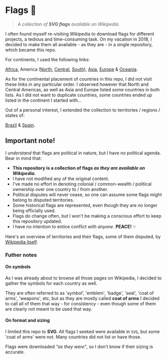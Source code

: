 # Flags :flags:

> _A collection of **SVG flags** available on Wikipedia_.

I often found myself re-visiting Wikipedia to download flags for different projects, a tedious and time-consuming task. On my vacation in 2018, I decided to make them all available - as they are - in a single repository, which became this repo.

For continents, I used the following links:

[Africa](https://en.wikipedia.org/wiki/Africa), America ([North](https://en.wikipedia.org/wiki/North_America), [Central](https://en.wikipedia.org/wiki/Central_America), [South](https://en.wikipedia.org/wiki/South_America)), [Asia](https://en.wikipedia.org/wiki/Asia), [Europe](https://en.wikipedia.org/wiki/Europe) & [Oceania](https://en.wikipedia.org/wiki/Oceania).

As for the continental placement of countries in this repo, I did not visit these links in any particular order. I observed however that North and Central Americas, as well as Asia and Europe listed some countries in both lists. As I did not want to duplicate countries, some countries ended up listed in the continent I started with...

Out of a personal interest, I extended the collection to territories / regions / states of:

[Brazil](https://en.wikipedia.org/wiki/ISO_3166-2:BR) & [Spain](https://en.wikipedia.org/wiki/ISO_3166-2:ES).

## Important note!

I _understand_ that flags are political in nature, but I have no political agenda. Bear in mind that:

* **This repository is a collection of flags _as they are available on Wikipedia_.**
* I have not modified any of the original content.
* I've made no effort in denoting colonial / common-wealth / political ownership over one country to / from another.
* Political disputes will never cease, so one can assume some flags might belong to disputed territories.
* Some historical flags are represented, even though they are no longer being officially used.
* Flags do change often, but I won't be making a conscious effort to keep this repository updated.
* I have no intention to entice conflict _with anyone_. **PEACE!** :sparkles:

Here's an overview of territories and their flags, some of them disputed, by [Wikipedia itself](https://commons.wikimedia.org/wiki/Dependent_territory_flags).

### Futher notes

#### On symbols

As I was already about to browse all those pages on Wikipedia, I decided to gather the symbols for each country as well.

They are often referred to as 'symbol', 'emblem', 'badge', 'seal', 'coat of arms', 'weapons', etc, but as they are mostly called **coat of arms** I decided to call all of them that way - for consistency - even though some of them are clearly not meant to be used that way.

#### On format and sizing

I limited this repo to **SVG**. All flags I seeked were available in `SVG`, but some 'coat of arms' were not. Many countries did not list or have those.

Flags were downloaded _"as they were"_, so I don't know if their sizing is accurate.
